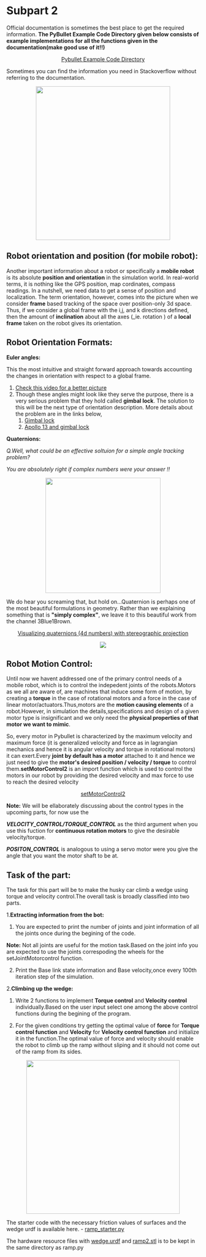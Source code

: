 # Subpart 2

Official documentation is sometimes the best place to get the required information. **The PyBullet Example Code Directory given below consists of example implementations for all the functions given in the documentation(make good use of it!!)**
<div align ="center">

[Pybullet Example Code Directory](https://github.com/bulletphysics/bullet3/tree/master/examples/pybullet/examples)

</div>

Sometimes you can find the information you need in Stackoverflow without referring to the documentation.

<p align="center">
 <img  width="350" height="400" src="https://github.com/NiranthS/Robo-Summer-Camp-20/blob/master/Part2/documentation%201.png"><br>
</p>



## Robot orientation and position (for mobile robot):
Another important information about a robot or specifically a **mobile robot** is its absolute **position and orientation** in the simulation world. In real-world terms, it is nothing like the GPS position, map cordinates, compass readings. In a nutshell, we need data to get a sense of position and localization. The term orientation, however, comes into the picture when we consider **frame** based tracking of the space over position-only 3d space. Thus, if we consider a global frame with the i,j, and k directions defined, then the amount of **inclination** about all the axes (_ie. rotation ) of a **local frame** taken on the robot gives its orientation.

## Robot Orientation Formats:

**Euler angles:** 

This the most intuitive and straight forward approach towards accounting the changes in orientation with respect to a global frame.
1. [Check this video for a better picture](https://www.youtube.com/watch?v=q0jgqeS_ACM)
2. Though these angles might look like they serve the purpose, there is a very serious problem that they hold called **gimbal lock**. The solution to this will be the next type of orientation description. More details about the problem are in the links below,
   1. [Gimbal lock](https://www.youtube.com/watch?v=zc8b2Jo7mno)
   2. [Apollo 13 and gimbal lock](https://www.youtube.com/watch?v=OmCzZ-D8Wdk)
  
**Quaternions:**

_Q.Well, what could be an effective soltuion for a simple angle tracking problem?_ 

_You are absolutely right if complex numbers were your answer !!_

<p align="center">
<img  width="300" height="300" src="https://media2.giphy.com/media/Cn76Lj0aEw1dm/giphy.gif"><br>
</p>


We do hear you screaming that, but hold on...Quaternion is perhaps one of the most beautiful formulations in geometry.
Rather than we explaining something that is **"simply complex"**, we leave it to this beautiful work from the channel 3Blue1Brown.

<div align="center">

[Visualizing quaternions (4d numbers) with stereographic projection](https://www.youtube.com/watch?v=d4EgbgTm0Bg)

</div>
<p align="center">
<img src="https://github.com/NiranthS/Robo-Summer-Camp-20/blob/master/Part2/Subpart%202/quat1.jpg"><br>
</p>

## Robot Motion Control:

Until now we havent addressed one of the primary control needs of a mobile robot, which is to control the indepedent joints of the robots.Motors as we all are aware of, are machines that induce some form of motion, by creating a **torque** in the case of rotational motors and a force in the case of linear motor/actuators.Thus,motors are the **motion causing elements** of a robot.However, in simulation the details,specifications and design of a given motor type is insignificant and we only need the **physical properties of that motor we want to mimic**.


So, every motor in Pybullet is characterized by the maximum velocity and maximum force (it is generalized velocity and force as in lagrangian mechanics and hence it is angular velocity and torque in rotational motors) it can exert.Every **joint by default has a motor** attached to it and hence we just need to give the **motor's desired position / velocity / torque** to control them.**setMotorControl2** is an import function which is used to control the motors in our robot by providing the desired velocity and max force to use to reach the desired velocity


<div align="center">
 
[setMotorControl2](https://docs.google.com/document/d/10sXEhzFRSnvFcl3XxNGhnD4N2SedqwdAvK3dsihxVUA/preview#heading=h.jxof6bt5vhut)

</div>

**Note:** We will be ellaborately discussing about the control types in the upcoming parts, for now use the 

__*VELOCITY_CONTROL/TORQUE_CONTROL*__ as the third argument when you use this fuction for **continuous rotation motors** to give the desirable velocity/torque. 

_**POSITON_CONTROL**_ is analogous to using a servo motor were you give the angle that you want the motor shaft to be at.

## **Task of the part:**
The task for this part will be to make the husky car climb a wedge using torque and velocity control.The overall task is broadly classified into two parts.

1.**Extracting information from the bot:** 
    
   1. You are expected to print the number of joints and joint information of all the joints once during the begining of the code.
   
   **Note:** Not all joints are useful for the motion task.Based on the joint info you are expected to use the joints correspoding the wheels for the setJointMotorcontrol function.
     
   2. Print the Base link state information and Base velocity,once every 100th iteration step of the simulation.
     
2.**Climbing up the wedge:**

  1. Write 2 functions to implement **Torque control** and **Velocity control** individually.Based on the user input    select one among the above control functions during the begining of the program.
  
  2. For the given conditions try getting the optimal value of **force** for **Torque control function** and **Velocity** for **Velocity control function** and initialize it in the function.The optimal value of force and velocity should enable the robot to climb up the ramp without sliping and it should not come out of the ramp from its sides.

<p align="center">
<img height ="400" width = "400" src="https://github.com/NiranthS/Robo-Summer-Camp-20/blob/master/Part2/Subpart%202/car.gif"><br>
</p>

The starter code with the necessary friction values of surfaces and the wedge urdf is available here. - [ramp_starter.py](https://github.com/NiranthS/Robo-Summer-Camp-20/blob/master/Part2/Subpart%202/ramp_starter.py) 

The hardware resource files with [wedge.urdf](https://github.com/NiranthS/Robo-Summer-Camp-20/blob/master/Part2/Subpart%202/wedge.urdf) and [ramp2.stl](https://github.com/NiranthS/Robo-Summer-Camp-20/blob/master/Part2/Subpart%202/ramp2.stl) is to be kept in the same directory as ramp.py




   


